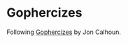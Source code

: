 # Gophercizes

Following [Gophercizes](https://courses.calhoun.io/courses/cor_gophercises) by Jon Calhoun.
